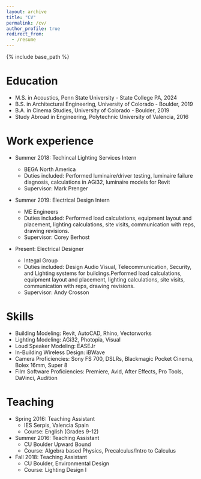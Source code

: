 ```yaml
---
layout: archive
title: "CV"
permalink: /cv/
author_profile: true
redirect_from:
  - /resume
---
```


{% include base_path %}

Education
======
* M.S. in Acoustics, Penn State University - State College PA, 2024
* B.S. in Architectural Engineering, University of Colorado - Boulder, 2019
* B.A. in Cinema Studies, University of Colorado - Boulder, 2019
* Study Abroad in Engineering, Polytechnic University of Valencia, 2016

Work experience
======
* Summer 2018: Techincal Lighting Services Intern
  * BEGA North America
  * Duties included: Performed luminaire/driver testing, luminaire failure diagnosis, calculations in AGi32, luminaire models for Revit
  * Supervisor: Mark Prenger

* Summer 2019: Electrical Design Intern
  * ME Engineers
  * Duties included: Performed load calculations, equipment layout and placement, lighting calculations, site visits, communication with reps, drawing revisions.
  * Supervisor: Corey Berhost
  
* Present: Electrical Designer
  * Integal Group
  * Duties included: Design Audio Visual, Telecommunication, Security, and Lighting systems for buildings.Performed load calculations, equipment layout and placement, lighting calculations, site visits, communication with reps, drawing revisions.
  * Supervisor: Andy Crosson
  
Skills
======
* Building Modeling: Revit, AutoCAD, Rhino, Vectorworks
* Lighting Modeling: AGi32, Photopia, Visual
* Loud Speaker Modeling: EASEJr
* In-Building Wireless Design: iBWave
* Camera Proficiencies: Sony FS 700, DSLRs, Blackmagic Pocket Cinema, Bolex 16mm, Super 8
* Film Software Proficiencies: Premiere, Avid, After Effects, Pro Tools, DaVinci, Audition

Teaching
======
* Spring 2016: Teaching Assistant
  * IES Serpis, Valencia Spain 
  * Course: English (Grades 9-12)
* Summer 2016: Teaching Assistant
  * CU Boulder Upward Bound
  * Course: Algebra based Physics, Precalculus/Intro to Calculus
* Fall 2018: Teaching Assistant
  * CU Boulder, Environmental Design
  * Course: Lighting Design I 
 

